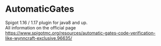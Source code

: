 # AutomaticGates

Spigot 1.16 / 1.17 plugin for java8 and up.<br>
All information on the official page https://www.spigotmc.org/resources/automatic-gates-code-verification-like-wynncraft-exclusive.96635/
